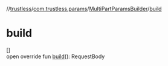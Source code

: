 //[trustless](../../../index.md)/[com.trustless.params](../index.md)/[MultiPartParamsBuilder](index.md)/[build](build.md)

# build

[]\
open override fun [build](build.md)(): RequestBody
